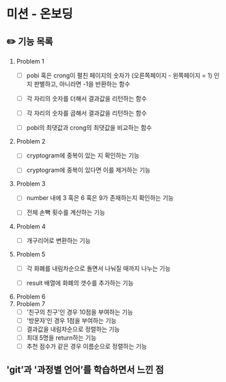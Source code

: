 # 미션 - 온보딩

## ✏️ 기능 목록

1. Problem 1
   - [ ] pobi 혹은 crong이 펼친 페이지의 숫자가 (오른쪽페이지 - 왼쪽페이지 = 1) 인지 판별하고, 아니라면 -1을 반환하는 함수
   - [ ] 각 자리의 숫자를 더해서 결과값을 리턴하는 함수
   - [ ] 각 자리의 숫자를 곱해서 결과값을 리턴하는 함수
   - [ ] pobi의 최댓값과 crong의 최댓값을 비교하는 함수
   

2. Problem 2 
   - [ ] cryptogram에 중복이 있는 지 확인하는 기능
   - [ ] cryptogram에 중복이 있다면 이를 제거하는 기능
   

3. Problem 3
   - [ ] number 내에 3 혹은 6 혹은 9가 존재하는지 확인하는 기능
   - [ ] 전체 손뼉 횟수를 계산하는 기능


4. Problem 4 
   - [ ] 개구리어로 변환하는 기능
   

5. Problem 5 
   - [ ] 각 화폐를 내림차순으로 돌면서 나눠질 때까지 나누는 기능
   - [ ] result 배열에 화폐의 갯수를 추가하는 기능
   

6. Problem 6
7. Problem 7
   - [ ] '친구의 친구'인 경우 10점을 부여하는 기능
   - [ ] '방문자'인 경우 1점을 부여하는 기능
   - [ ] 결과값을 내림차순으로 정렬하는 기능
   - [ ] 최대 5명을 return하는 기능
   - [ ] 추천 점수가 같은 경우 이름순으로 정렬하는 기능

## 'git’과 '과정별 언어’를 학습하면서 느낀 점
